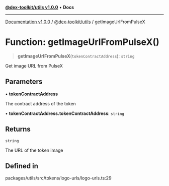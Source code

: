 [**@dex-toolkit/utils v1.0.0**](../README.md) • **Docs**

***

[Documentation v1.0.0](../../../packages.md) / [@dex-toolkit/utils](../README.md) / getImageUrlFromPulseX

# Function: getImageUrlFromPulseX()

> **getImageUrlFromPulseX**(`tokenContractAddress`): `string`

Get image URL from PulseX

## Parameters

• **tokenContractAddress**

The contract address of the token

• **tokenContractAddress.tokenContractAddress**: `string`

## Returns

`string`

The URL of the token image

## Defined in

packages/utils/src/tokens/logo-urls/logo-urls.ts:29
